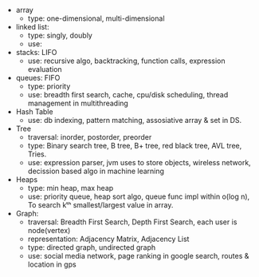 * array
    * type: one-dimensional, multi-dimensional
* linked list:
    * type: singly, doubly
    * use: 
* stacks: LIFO
    * use: recursive algo, backtracking, function calls, expression evaluation
* queues: FIFO
    * type: priority
    * use: breadth first search, cache, cpu/disk scheduling, thread management in multithreading
* Hash Table
    * use: db indexing, pattern matching, assosiative array & set in DS.
* Tree
    * traversal: inorder, postorder, preorder
    * type: Binary search tree, B tree, B+ tree, red black tree, AVL tree, Tries. 
    * use: expression parser, jvm uses to store objects, wireless network, decission based algo in machine learning
* Heaps
    * type: min heap, max heap
    * use: priority queue, heap sort algo, queue func impl within o(log n), To search  kᵗʰ smallest/largest value in array.
* Graph: 
    * traversal: Breadth First Search, Depth First Search, each user is node(vertex)
    * representation: Adjacency Matrix, Adjacency List
    * type: directed graph, undirected graph
    * use: social media network, page ranking in google search, routes & location in gps
